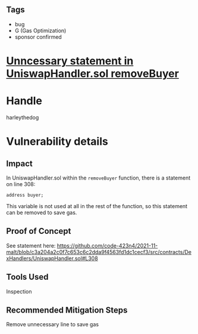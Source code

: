 ## Tags

- bug
- G (Gas Optimization)
- sponsor confirmed

# [Unncessary statement in UniswapHandler.sol removeBuyer](https://github.com/code-423n4/2021-11-malt-findings/issues/377) 

# Handle

harleythedog


# Vulnerability details

## Impact
In UniswapHandler.sol within the `removeBuyer` function, there is a statement on line 308:
```
address buyer;
```

This variable is not used at all in the rest of the function, so this statement can be removed to save gas.

## Proof of Concept
See statement here: https://github.com/code-423n4/2021-11-malt/blob/c3a204a2c0f7c653c6c2dda9f4563fd1dc1cecf3/src/contracts/DexHandlers/UniswapHandler.sol#L308

## Tools Used
Inspection

## Recommended Mitigation Steps
Remove unnecessary line to save gas

